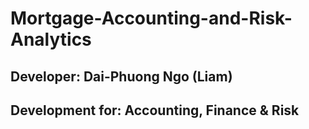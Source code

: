 # Mortgage-Accounting-and-Risk-Analytics

## Developer: **Dai-Phuong Ngo (Liam)**

## Development for: **Accounting, Finance** & **Risk**
